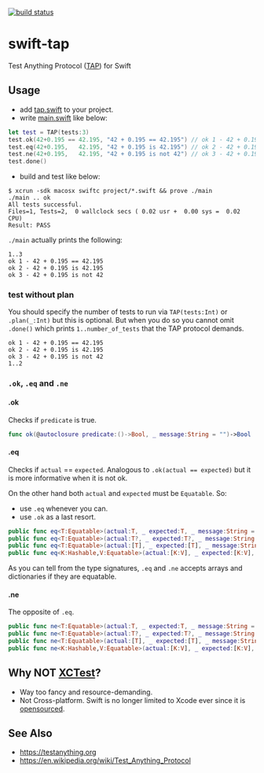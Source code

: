 [![build status](https://secure.travis-ci.org/dankogai/swift-tap.png)](http://travis-ci.org/dankogai/swift-tap)

# swift-tap

Test Anything Protocol ([TAP]) for Swift

[TAP]: https://testanything.org


## Usage

[tap.swift]: ./tap/tap.swift
[main.swift]: ./tap/main.swift

* add [tap.swift] to your project.
* write [main.swift] like below:

```swift
let test = TAP(tests:3)
test.ok(42+0.195 == 42.195, "42 + 0.195 == 42.195") // ok 1 - 42 + 0.195 == 42.195
test.eq(42+0.195,   42.195, "42 + 0.195 is 42.195") // ok 2 - 42 + 0.195 is 42.195
test.ne(42+0.195,   42.195, "42 + 0.195 is not 42") // ok 3 - 42 + 0.195 is not 42
test.done() 
```

* build and test like below:

```shell
$ xcrun -sdk macosx swiftc project/*.swift && prove ./main
./main .. ok   
All tests successful.
Files=1, Tests=2,  0 wallclock secs ( 0.02 usr +  0.00 sys =  0.02 CPU)
Result: PASS
```

`./main` actually prints the following:

```
1..3
ok 1 - 42 + 0.195 == 42.195
ok 2 - 42 + 0.195 is 42.195
ok 3 - 42 + 0.195 is not 42
```

### test without plan

You should specify the number of tests to run via `TAP(tests:Int)` or `.plan(_:Int)` but this is optional.  But when you do so you cannot omit `.done()` which prints `1..number_of_tests` that the TAP protocol demands.

```
ok 1 - 42 + 0.195 == 42.195
ok 2 - 42 + 0.195 is 42.195
ok 3 - 42 + 0.195 is not 42
1..2
```

### `.ok`, `.eq` and `.ne`

#### .ok

Checks if `predicate` is true.

```swift
func ok(@autoclosure predicate:()->Bool, _ message:String = "")->Bool
```

#### .eq

Checks if `actual` == `expected`.  Analogous to `.ok(actual == expected)` but it is more informative when it is not ok.

On the other hand both `actual` and `expected` must be `Equatable`.  So:

* use `.eq` whenever you can.
* use `.ok` as a last resort.

```swift
public func eq<T:Equatable>(actual:T, _ expected:T, _ message:String = "")->Bool
public func eq<T:Equatable>(actual:T?, _ expected:T?, _ message:String = "")->Bool
public func eq<T:Equatable>(actual:[T], _ expected:[T], _ message:String = "")->Bool
public func eq<K:Hashable,V:Equatable>(actual:[K:V], _ expected:[K:V], _ message:String = "")->Bool
```

As you can tell from the type signatures, `.eq` and `.ne` accepts arrays and dictionaries if they are equatable.

#### .ne

The opposite of `.eq`.

```swift
public func ne<T:Equatable>(actual:T, _ expected:T, _ message:String = "")->Bool
public func ne<T:Equatable>(actual:T?, _ expected:T?, _ message:String = "")->Bool
public func ne<T:Equatable>(actual:[T], _ expected:[T], _ message:String = "")->Bool
public func ne<K:Hashable,V:Equatable>(actual:[K:V], _ expected:[K:V], _ message:String = "")->Bool
```

## Why NOT [XCTest]?

[XCTest]: https://developer.apple.com/library/ios/documentation/DeveloperTools/Conceptual/testing_with_xcode/chapters/01-introduction.html
[travis]: https://travis-ci.org

* Way too fancy and resource-demanding.
* Not Cross-platform.  Swift is no longer limited to Xcode ever since it is [opensourced].

[opensourced]: https://swift.org

## See Also

* https://testanything.org
* https://en.wikipedia.org/wiki/Test_Anything_Protocol
